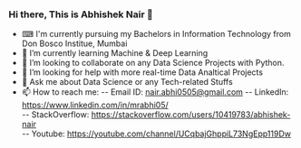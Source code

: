 ### Hi there, This is Abhishek Nair 👋


- ⌨ I'm currently pursuing my Bachelors in Information Technology from Don Bosco Institue, Mumbai
- 🌱 I’m currently learning Machine & Deep Learning
- 👯 I’m looking to collaborate on any Data Science Projects with Python.
- 🤔 I’m looking for help with more real-time Data Analtical Projects
- 💬 Ask me about Data Science or any Tech-related Stuffs
- 📫 How to reach me: 
-- Email ID: nair.abhi0505@gmail.com
-- LinkedIn: https://www.linkedin.com/in/mrabhi05/  
-- StackOverflow: https://stackoverflow.com/users/10419783/abhishek-nair   
-- Youtube: https://youtube.com/channel/UCqbajGhppiL73NgEpp119Dw 
   
   
   
   

<!--
- 🔭 I’m currently working on ...
- 😄 Pronouns: ...
- ⚡ Fun fact: ...

-->
